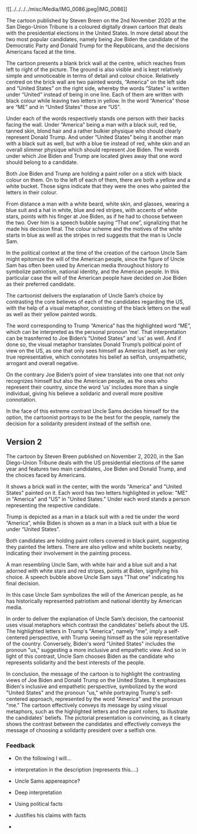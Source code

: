 ![[../../../../misc/Media/IMG_0086.jpeg|IMG_0086]]

The cartoon published by Steven Breen on the 2nd November 2020 at the San Diego-Union Tribune is a coloured digitally drawn cartoon that deals with the presidential elections in the United States. In more detail about the two most popular candidates, namely being Joe Biden the candidate of the Democratic Party and Donald Trump for the Republicans, and the decisions Americans faced at the time.

The cartoon presents a blank brick wall at the centre, which reaches from left to right of the picture. The ground is also visible and is kept relatively simple and unnoticeable in terms of detail and colour choice. Relatively centred on the brick wall are two painted words, “America” on the left side and “United States” on the right side, whereby the words “States” is written under “United” instead of being in one line.  Each of them are written with black colour while leaving two letters in yellow. In the word “America” those are “ME” and in “United States” those are “US”. 

Under each of the words respectively stands one person with their backs facing the wall. Under “America” being a man with a black suit, red tie, tanned skin, blond hair and a rather bulkier physique who should clearly represent Donald Trump.
And under “United States” being it another man with a black suit as well, but with a blue tie instead of red, white skin and an overall slimmer physique which should represent Joe Biden. 
The words under which Joe Biden and Trump are located gives away that one word should belong to a candidate.

Both Joe Biden and Trump are holding a paint roller on a stick with black colour on them. On to the left of each of them, there are both a yellow and a white bucket. Those signs indicate that they were the ones who painted the letters in their colour. 

From distance a man with a white beard, white skin, and glasses, wearing a blue suit and a hat in white, blue and red stripes, with accents of white stars, points with his finger at Joe Biden, as if he had to choose between the two. Over him is a speech bubble saying “That one”, signalizing that he made his decision final. The colour scheme and the motives of the white starts in blue as well as the stripes in red suggests that the man is Uncle Sam. 

In the political context at the time of the creation of the cartoon Uncle Sam might epitomize the will of the American people, since the figure of Uncle Sam has often been used by American media throughout history to symbolize patriotism, national identity, and the American people. In this particular case the will of the American people have decided on Joe Biden as their preferred candidate.   

The cartoonist delivers the explanation of Uncle Sam’s choice by contrasting the core believes of each of the candidates regarding the US, with the help of a visual metaphor, consisting of the black letters on the wall as well as their yellow painted words. 

The word corresponding to Trump “America” has the highlighted word “ME”, which can be interpreted as the personal pronoun ‘me’. That interpretation can be trasnferred to Joe Biden’s “United States” and ‘us’ as well. And if done so, the visual metaphor translates Donald Trump’s political point of view on the US, as one that only sees himself as America itself, as her only true representative, which connotates his belief as selfish, unsympathetic, arrogant and overall negative.

On the contrary Joe Biden’s point of view translates into one that not only recognizes himself but also the American people, as the ones who represent their country, since the word ‘us’ includes more than a single individual, giving his believe a solidaric and overall more positive connotation.

In the face of this extreme contrast Uncle Sams decides himself for the option, the cartoonist portrays to be the best for the people, namely the decision for a solidarity president instead of the selfish one. 


## Version 2

The cartoon by Steven Breen published on November 2, 2020, in the San Diego-Union Tribune deals with the US presidential elections of the same year and features two main candidates, Joe Biden and Donald Trump, and the choices faced by Americans. 

It shows a brick wall in the center, with the words "America" and "United States" painted on it. Each word has two letters highlighted in yellow: "ME" in "America" and "US" in "United States." Under each word stands a person representing the respective candidate.

Trump is depicted as a man in a black suit with a red tie under the word “America”, while Biden is shown as a man in a black suit with a blue tie under “United States”.

Both candidates are holding paint rollers covered in black paint, suggesting they painted the letters. There are also yellow and white buckets nearby, indicating their involvement in the painting process. 

A man resembling Uncle Sam, with white hair and a blue suit and a hat adorned with white stars and red stripes, points at Biden, signifying his choice. A speech bubble above Uncle Sam says "That one" indicating his final decision. 

In this case Uncle Sam symbolizes the will of the American people, as he has historically represented patriotism and national identity by American media.

In order to deliver the explanation of Uncle Sam’s decision, the cartoonist uses visual metaphors which contrast the candidates' beliefs about the US. 
The highlighted letters in Trump's "America", namely “me”, imply a self-centered perspective, with Trump seeing himself as the sole representative of the country. 
Conversely, Biden's word "United States" includes the pronoun "us," suggesting a more inclusive and empathetic view.
And so in light of this contrast, Uncle Sam chooses Biden as the candidate who represents solidarity and the best interests of the people.

In conclusion, the message of the cartoon is to highlight the contrasting views of Joe Biden and Donald Trump on the United States. It emphasizes Biden's inclusive and empathetic perspective, symbolized by the word "United States" and the pronoun "us," while portraying Trump's self-centered approach, represented by the word "America" and the pronoun "me." 
The cartoon effectively conveys its message by using visual metaphors, such as the highlighted letters and the paint rollers, to illustrate the candidates' beliefs. 
The pictorial presentation is convincing, as it clearly shows the contrast between the candidates and effectively conveys the message of choosing a solidarity president over a selfish one.


### Feedback

- On the following I will…
- interpretation in the description (represents this….)
- Uncle Sams appereapnce?

- Deep interpretation
- Using political facts 

- Justifies his claims with facts 

- 